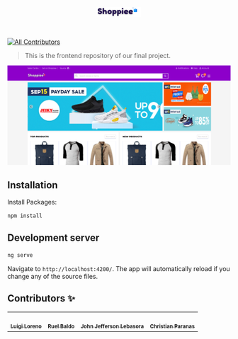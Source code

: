 <p align="center">
  <img width="20%" height="20%" src="./src/assets/imgs/logo.svg?raw=true">
</p>

<br />

[![All Contributors](https://img.shields.io/badge/all_contributors-4-orange.svg?style=flat-square)](#contributors-)

> This is the frontend repository of our final project.

<p align="center">
 <img src="./src/assets/imgs/shoppiee.png?raw=true">
</p>

## Installation

Install Packages:

```bash
npm install
```

## Development server

```bash
ng serve
```

Navigate to `http://localhost:4200/`. The app will automatically reload if you change any of the source files.

## Contributors ✨

<table>
  <tr>
    <td align="center">
      <a href="https://github.com/luigiloreno">
        <img src="https://avatars.githubusercontent.com/u/73870953?v=4" width="100px;" alt=""/>
        <br />
        <sub><b>Luigi Loreno</b></sub>
      </a>
    </td>
    <td align="center">
      <a href="https://github.com/baldo123-ruel">
        <img src="https://avatars.githubusercontent.com/u/78558096?v=4" width="100px;" alt=""/>
        <br />
        <sub><b>Ruel Baldo</b></sub>
      </a>
    </td>
    <td align="center">
      <a href="https://github.com/LebasoraJohnJefferson">
        <img src="https://avatars.githubusercontent.com/u/89246739?v=4" width="100px;" alt=""/>
        <br />
        <sub><b>John Jefferson Lebasora</b></sub>
      </a>
    </td>
    <td align="center">
      <a href="https://github.com/christianparanas">
        <img src="https://avatars.githubusercontent.com/u/59472122?v=4" width="100px;" alt=""/>
        <br />
        <sub><b>Christian Paranas</b></sub>
      </a>
    </td>
  </tr>
</table>
